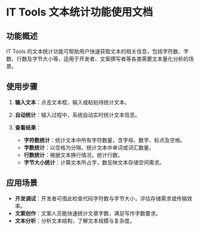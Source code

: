 # IT Tools 文本统计功能使用文档

## 功能概述
IT Tools 的文本统计功能可帮助用户快速获取文本的相关信息，包括字符数、字数、行数及字节大小等，适用于开发者、文案撰写者等各类需要文本量化分析的场景。

## 使用步骤

1. **输入文本**：点击文本框，输入或粘贴待统计文本。

2. **自动统计**：输入过程中，系统自动实时统计文本信息。

3. **查看结果**：
    - **字符数统计**：统计文本中所有字符数量，含字母、数字、标点及空格。
    - **字数统计**：以空格为分隔，统计文本中单词或词汇数量。
    - **行数统计**：根据文本换行情况，统计行数。
    - **字节大小统计**：计算文本所占字，数反映文本存储空间需求。

## 应用场景

- **开发调试**：开发者可借此检查代码字符数与字节大小，评估存储需求或传输效率。
- **文案创作**：文案人员能快速统计文章字数，满足写作字数要求。
- **文本分析**：分析文本结构，了解文本规模与复杂度。